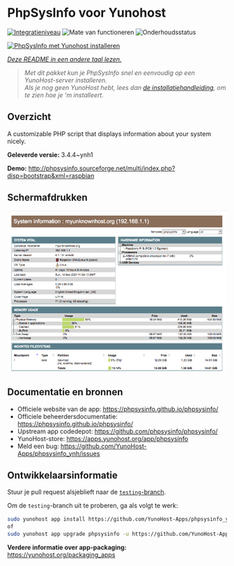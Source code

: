 <!--
NB: Deze README is automatisch gegenereerd door <https://github.com/YunoHost/apps/tree/master/tools/readme_generator>
Hij mag NIET handmatig aangepast worden.
-->

# PhpSysInfo voor Yunohost

[![Integratieniveau](https://dash.yunohost.org/integration/phpsysinfo.svg)](https://ci-apps.yunohost.org/ci/apps/phpsysinfo/) ![Mate van functioneren](https://ci-apps.yunohost.org/ci/badges/phpsysinfo.status.svg) ![Onderhoudsstatus](https://ci-apps.yunohost.org/ci/badges/phpsysinfo.maintain.svg)

[![PhpSysInfo met Yunohost installeren](https://install-app.yunohost.org/install-with-yunohost.svg)](https://install-app.yunohost.org/?app=phpsysinfo)

*[Deze README in een andere taal lezen.](./ALL_README.md)*

> *Met dit pakket kun je PhpSysInfo snel en eenvoudig op een YunoHost-server installeren.*  
> *Als je nog geen YunoHost hebt, lees dan [de installatiehandleiding](https://yunohost.org/install), om te zien hoe je 'm installeert.*

## Overzicht

A customizable PHP script that displays information about your system nicely.


**Geleverde versie:** 3.4.4~ynh1

**Demo:** <http://phpsysinfo.sourceforge.net/multi/index.php?disp=bootstrap&xml=raspbian>

## Schermafdrukken

![Schermafdrukken van PhpSysInfo](./doc/screenshots/screenshot.png)

## Documentatie en bronnen

- Officiele website van de app: <https://phpsysinfo.github.io/phpsysinfo/>
- Officiele beheerdersdocumentatie: <https://phpsysinfo.github.io/phpsysinfo/>
- Upstream app codedepot: <https://github.com/phpsysinfo/phpsysinfo/>
- YunoHost-store: <https://apps.yunohost.org/app/phpsysinfo>
- Meld een bug: <https://github.com/YunoHost-Apps/phpsysinfo_ynh/issues>

## Ontwikkelaarsinformatie

Stuur je pull request alsjeblieft naar de [`testing`-branch](https://github.com/YunoHost-Apps/phpsysinfo_ynh/tree/testing).

Om de `testing`-branch uit te proberen, ga als volgt te werk:

```bash
sudo yunohost app install https://github.com/YunoHost-Apps/phpsysinfo_ynh/tree/testing --debug
of
sudo yunohost app upgrade phpsysinfo -u https://github.com/YunoHost-Apps/phpsysinfo_ynh/tree/testing --debug
```

**Verdere informatie over app-packaging:** <https://yunohost.org/packaging_apps>
